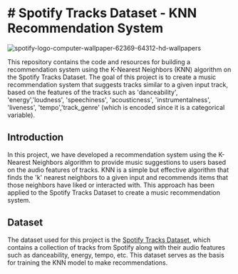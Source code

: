# # Spotify Tracks Dataset - KNN Recommendation System

![spotify-logo-computer-wallpaper-62369-64312-hd-wallpapers](https://github.com/egemengundur/Spotify-Track-Recommender/assets/75498353/95f386eb-ebd8-4d4f-bc77-29b45fc490a5)

This repository contains the code and resources for building a recommendation system using the K-Nearest Neighbors (KNN) algorithm on the Spotify Tracks Dataset. The goal of this project is to create a music recommendation system that suggests tracks similar to a given input track, based on the features of the tracks such as 'danceability', 'energy','loudness', 'speechiness', 'acousticness', 'instrumentalness', 'liveness', 'tempo','track_genre' (which is encoded since it is a categorical variable).

## Introduction

In this project, we have developed a recommendation system using the K-Nearest Neighbors algorithm to provide music suggestions to users based on the audio features of tracks. KNN is a simple but effective algorithm that finds the 'k' nearest neighbors to a given input and recommends items that those neighbors have liked or interacted with. This approach has been applied to the Spotify Tracks Dataset to create a music recommendation system.

## Dataset

The dataset used for this project is the [Spotify Tracks Dataset]((https://www.kaggle.com/datasets/maharshipandya/-spotify-tracks-dataset)), which contains a collection of tracks from Spotify along with their audio features such as danceability, energy, tempo, etc. This dataset serves as the basis for training the KNN model to make recommendations.
